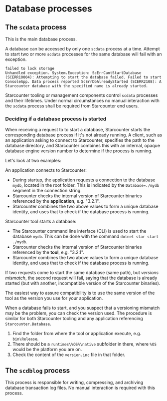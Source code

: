 # Database processes

## The `scdata` process

This is the main database process.

A database can be accessed by only one `scdata` process at a time. Attempt to start two or more `scdata` processes for the same database will fail with an exception.

```text
failed to lock storage
Unhandled exception. System.Exception: ScErrCantStartDatabase (SCERR10004): Attempting to start the database failed. Failed to start ConsoleApp. Data process reported ScErrDbAlreadyStarted (SCERR2108): A Starcounter database with the specified name is already started.
```

Starcounter tooling or management components control `scdata` processes and their lifetimes. Under normal circumstances no manual interaction with the `scdata` process shall be required from Starcounter end users.

### Deciding if a database process is started

When receiving a request to to start a database, Starcounter starts the corresponding database process if it's not already running. A client, such as an application asking to connect to Starcounter, specifies the path to the database directory, and Starcounter combines this with an internal, opaque database engine version number to determine if the process is running.

Let's look at two examples:

An application connects to Starcounter:

* During startup, the application requests a connection to the database `mydb`, located in the root folder. This is indicated by the `Database=./mydb` segment in the connection string.
* Starcounter checks the internal version of Starcounter binaries referenced by the **application**, e.g. "3.2.1".
* Starcounter combines the two above values to form a unique database identity, and uses that to check if the database process is running.

Starcounter tool starts a database:

* The Starcounter command line interface \(CLI\) is used to start the database `mydb`. This can be done with the command `dotnet star start ./mydb`.
* Starcounter checks the internal version of Starcounter binaries referenced by the **tool**, e.g. "3.2.1".
* Starcounter combines the two above values to form a unique database identity, and uses that to check if the database process is running.

If two requests come to start the same database \(same path\), but _versions mismatch_, the second request will fail, saying that the database is already started \(but with another, incompatible version of the Starcounter binaries\).

The easiest way to assure compatibility is to use the same version of the tool as the version you use for your application.

When a database fails to start, and you suspect that a versioning mismatch may be the problem, you can check the version used. The procedure is similar for both Starcounter tooling and any application referencing `Starcounter.Database`.

1. Find the folder from where the tool or application execute, e.g. `bin\Release`.
2. There should be a `runtimes\%OS%\native` subfolder in there, where `%OS` would be the platform you are on.
3. Check the content of the `version.inc` file in that folder.

## The `scdblog` process

This process is responsible for writing, compressing, and archiving database transaction log files. No manual interaction is required with this process.

